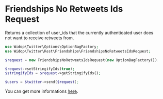 # Friendships No Retweets Ids Request

Returns a collection of user_ids that the currently authenticated user does not want to receive retweets from.

``` php
use Widop\Twitter\Options\OptionBagFactory;
use Widop\Twitter\Rest\Friendships\FriendshipsNoRetweetsIdsRequest;

$request = new FriendshipsNoRetweetsIdsRequest(new OptionBagFactory());

$request->setStringifyIds(true);
$stringifyIds = $request->getStringifyIds();

$users = $twitter->send($request);
```

You can get more informations [here](https://dev.twitter.com/docs/api/1.1/get/friendships/no_retweets/ids).
